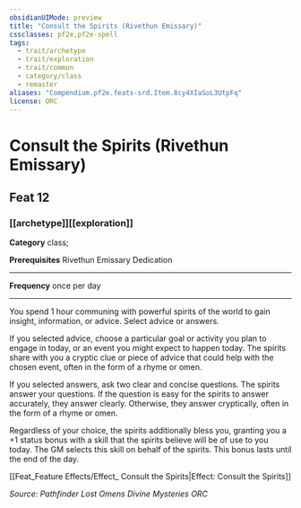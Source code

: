 ```yaml
---
obsidianUIMode: preview
title: "Consult the Spirits (Rivethun Emissary)"
cssclasses: pf2e,pf2e-spell
tags:
  - trait/archetype
  - trait/exploration
  - trait/common
  - category/class
  - remaster
aliases: "Compendium.pf2e.feats-srd.Item.8cy4XIaSoL3UtpFq"
license: ORC
---
```

# Consult the Spirits (Rivethun Emissary)
## Feat 12
### [[archetype]][[exploration]]

**Category** class; 



**Prerequisites** Rivethun Emissary Dedication
* * *
**Frequency** once per day

* * *

You spend 1 hour communing with powerful spirits of the world to gain insight, information, or advice. Select advice or answers.

If you selected advice, choose a particular goal or activity you plan to engage in today, or an event you might expect to happen today. The spirits share with you a cryptic clue or piece of advice that could help with the chosen event, often in the form of a rhyme or omen.

If you selected answers, ask two clear and concise questions. The spirits answer your questions. If the question is easy for the spirits to answer accurately, they answer clearly. Otherwise, they answer cryptically, often in the form of a rhyme or omen.

Regardless of your choice, the spirits additionally bless you, granting you a +1 status bonus with a skill that the spirits believe will be of use to you today. The GM selects this skill on behalf of the spirits. This bonus lasts until the end of the day.

[[Feat_Feature Effects/Effect_ Consult the Spirits|Effect: Consult the Spirits]]

*Source: Pathfinder Lost Omens Divine Mysteries*
*ORC*
